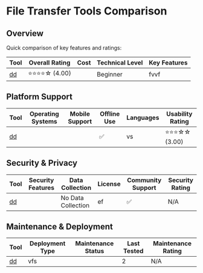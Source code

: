 # File Transfer Tools Comparison
## Overview
Quick comparison of key features and ratings:

| Tool | Overall Rating | Cost | Technical Level | Key Features |
|------|----------------|------|-----------------|--------------|
| [dd](#) | ⭐⭐⭐⭐☆ (4.00) |  | Beginner | fvvf |

## Platform Support
| Tool | Operating Systems | Mobile Support | Offline Use | Languages | Usability Rating |
|------|------------------|----------------|--------------|-----------|------------------|
| [dd](#) |  |  | ✅ | vs | ⭐⭐⭐☆☆ (3.00) |

## Security & Privacy
| Tool | Security Features | Data Collection | License | Community Support | Security Rating |
|------|-------------------|-----------------|----------|------------------|----------------|
| [dd](#) |  | No Data Collection | ef | ✅ | N/A |

## Maintenance & Deployment
| Tool | Deployment Type | Maintenance Status | Last Tested | Maintenance Rating |
|------|----------------|-------------------|-------------|-------------------|
| [dd](#) | vfs |  | 2 | N/A |
